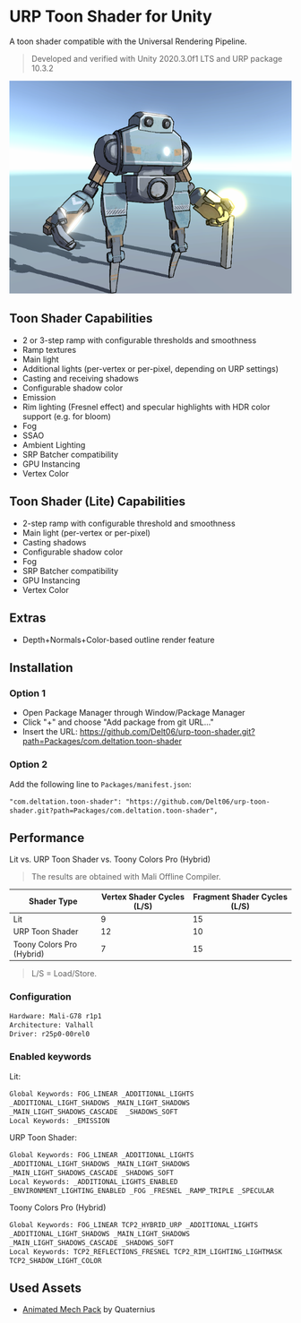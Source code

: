 # URP Toon Shader for Unity
A toon shader compatible with the Universal Rendering Pipeline.
> Developed and verified with Unity 2020.3.0f1 LTS and URP package 10.3.2

![Main](Showcase/main.png)

## Toon Shader Capabilities
- 2 or 3-step ramp with configurable thresholds and smoothness
- Ramp textures
- Main light
- Additional lights (per-vertex or per-pixel, depending on URP settings)
- Casting and receiving shadows
- Configurable shadow color
- Emission
- Rim lighting (Fresnel effect) and specular highlights with HDR color support (e.g. for bloom)
- Fog
- SSAO
- Ambient Lighting
- SRP Batcher compatibility
- GPU Instancing
- Vertex Color

## Toon Shader (Lite) Capabilities
- 2-step ramp with configurable threshold and smoothness
- Main light (per-vertex or per-pixel)
- Casting shadows
- Configurable shadow color
- Fog
- SRP Batcher compatibility
- GPU Instancing
- Vertex Color

## Extras
- Depth+Normals+Color-based outline render feature

## Installation
### Option 1
- Open Package Manager through Window/Package Manager
- Click "+" and choose "Add package from git URL..."
- Insert the URL: https://github.com/Delt06/urp-toon-shader.git?path=Packages/com.deltation.toon-shader

### Option 2
Add the following line to `Packages/manifest.json`:
```
"com.deltation.toon-shader": "https://github.com/Delt06/urp-toon-shader.git?path=Packages/com.deltation.toon-shader",
```

## Performance
Lit vs. URP Toon Shader vs. Toony Colors Pro (Hybrid)

> The results are obtained with Mali Offline Compiler.

Shader Type               | Vertex Shader Cycles (L/S) | Fragment Shader Cycles (L/S)
--------------------------|----------------------------|-----------------------------
Lit                       | 9                          | 15
URP Toon Shader           | 12                         | 10
Toony Colors Pro (Hybrid) | 7                          | 15

> L/S = Load/Store.


### Configuration
```
Hardware: Mali-G78 r1p1
Architecture: Valhall
Driver: r25p0-00rel0
```

### Enabled keywords
Lit:
```
Global Keywords: FOG_LINEAR _ADDITIONAL_LIGHTS _ADDITIONAL_LIGHT_SHADOWS _MAIN_LIGHT_SHADOWS _MAIN_LIGHT_SHADOWS_CASCADE  _SHADOWS_SOFT
Local Keywords: _EMISSION
```

URP Toon Shader:
```
Global Keywords: FOG_LINEAR _ADDITIONAL_LIGHTS _ADDITIONAL_LIGHT_SHADOWS _MAIN_LIGHT_SHADOWS _MAIN_LIGHT_SHADOWS_CASCADE _SHADOWS_SOFT 
Local Keywords: _ADDITIONAL_LIGHTS_ENABLED _ENVIRONMENT_LIGHTING_ENABLED _FOG _FRESNEL _RAMP_TRIPLE _SPECULAR
```

Toony Colors Pro (Hybrid)
```
Global Keywords: FOG_LINEAR TCP2_HYBRID_URP _ADDITIONAL_LIGHTS _ADDITIONAL_LIGHT_SHADOWS _MAIN_LIGHT_SHADOWS _MAIN_LIGHT_SHADOWS_CASCADE _SHADOWS_SOFT 
Local Keywords: TCP2_REFLECTIONS_FRESNEL TCP2_RIM_LIGHTING_LIGHTMASK TCP2_SHADOW_LIGHT_COLOR
```

## Used Assets
- [Animated Mech Pack](https://quaternius.com/packs/animatedmech.html) by Quaternius

